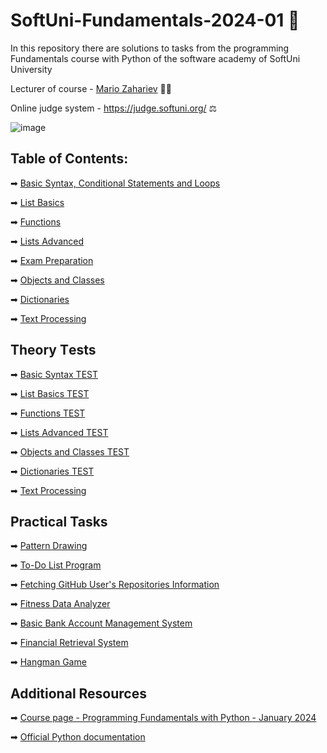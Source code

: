 # SoftUni-Fundamentals-2024-01 🏫
In this repository there are solutions to tasks from the programming Fundamentals course with Python of the software academy of SoftUni University 

Lecturer of course - [Mario Zahariev](https://www.linkedin.com/in/mario-zahariev-753a7b202/) 🐱‍🚀

Online judge system - https://judge.softuni.org/ ⚖ 

![image](https://user-images.githubusercontent.com/68993494/185683680-bcfefe65-88fb-4192-b0b2-ff9130c39487.png)

## Table of Contents:
➡ [Basic Syntax, Conditional Statements and Loops](https://github.com/zahariev-webbersof/python-fundamentals-01-2024/tree/main/basic_syntax)

➡ [List Basics](https://github.com/zahariev-webbersof/python-fundamentals-01-2024/tree/main/list_basics)

➡ [Functions](https://github.com/zahariev-webbersof/python-fundamentals-01-2024/tree/main/functions)

➡ [Lists Advanced](https://github.com/zahariev-webbersof/python-fundamentals-01-2024/tree/main/lists_advanced)

➡ [Exam Preparation](https://github.com/zahariev-webbersof/python-fundamentals-01-2024/tree/main/first_exam_preparation)

➡ [Objects and Classes](https://github.com/zahariev-webbersof/python-fundamentals-01-2024/tree/main/objects_and_classes)

➡ [Dictionaries](https://github.com/zahariev-webbersof/python-fundamentals-01-2024/tree/main/dictionaries) 

➡ [Text Processing]()

## Theory Тests
➡ [Basic Syntax TEST](https://github.com/zahariev-webbersof/python-fundamentals-01-2024/blob/main/Basic%20Syntax.md)

➡ [List Basics TEST](https://github.com/zahariev-webbersof/python-fundamentals-01-2024/blob/main/List%20Basics%20TEST.md)

➡ [Functions TEST](https://github.com/zahariev-webbersof/python-fundamentals-01-2024/blob/main/Functions.md)
  
➡ [Lists Advanced TEST](https://github.com/zahariev-webbersof/python-fundamentals-01-2024/blob/main/List%20advanced%20TEST.md)

➡ [Objects and Classes TEST](https://github.com/zahariev-webbersof/python-fundamentals-01-2024/blob/main/Objects%20and%20Classes%20TEST.md)

➡ [Dictionaries TEST](https://github.com/zahariev-webbersof/python-fundamentals-01-2024/blob/main/Dictionaries%20TEST.md)

➡ [Text Processing](https://github.com/zahariev-webbersof/python-fundamentals-01-2024/blob/main/Text%20Processing%20TEST.md)

## Practical Tasks
➡ [Pattern Drawing](https://github.com/zahariev-webbersof/python-fundamentals-01-2024/blob/main/Pattern%20Drawing.md)

➡ [To-Do List Program](https://github.com/zahariev-webbersof/python-fundamentals-01-2024/blob/main/To-Do%20List%20Program.md)

➡ [Fetching GitHub User's Repositories Information](https://github.com/zahariev-webbersof/python-fundamentals-01-2024/blob/main/Fetching%20GitHub%20User's%20Repositories%20Information.md)

➡ [Fitness Data Analyzer](https://github.com/zahariev-webbersof/python-fundamentals-01-2024/blob/main/Fitness%20Data%20Analyzer.md)

➡ [Basic Bank Account Management System](https://github.com/zahariev-webbersof/python-fundamentals-01-2024/blob/main/Basic%20Bank%20Account%20Management%20System.md)

➡ [Financial Retrieval System](https://github.com/zahariev-webbersof/python-fundamentals-01-2024/blob/main/Financial%20Data%20Retrieval%20System.md)

➡ [Hangman Game](https://github.com/zahariev-webbersof/python-fundamentals-01-2024/blob/main/Hangman%20Game.MD)

## Additional Resources

➡ [Course page - Programming Fundamentals with Python - January 2024](https://softuni.bg/trainings/4379/programming-fundamentals-with-python-january-2024)

➡ [Official Python documentation](https://docs.python.org/3/)
